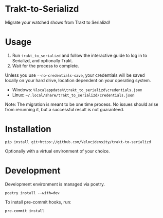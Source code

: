 # Trakt-to-Serializd
Migrate your watched shows from Trakt to Serializd!

# Usage

1. Run `trakt_to_serializd` and follow the interactive guide to log in to Serializd, and optionally Trakt.
2. Wait for the process to complete.

Unless you use `--no-credentials-save`, your credentials will be saved locally on your hard drive,
location dependent on your operating system.

- Windows: `%localappdata%\trakt_to_serializd\credentials.json`
- Linux: `~/.local/share/trakt_to_serializd/credentials.json`

Note: The migration is meant to be one time process. No issues should arise from rerunning it,
but a successful result is not guaranteed.

# Installation
```
pip install git+https://github.com/Velocidensity/trakt-to-serializd
```
Optionally with a virtual environment of your choice.

# Development
Development environment is managed via poetry.

```
poetry install --with=dev
```

To install pre-commit hooks, run:
```
pre-commit install
```

